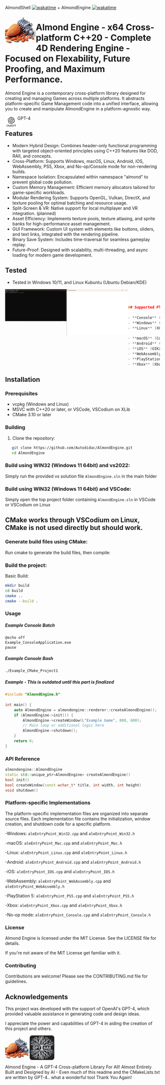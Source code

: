 AlmondShell [![wakatime](https://wakatime.com/badge/user/17eacdf5-0954-4233-89e5-cf09a2e230eb/project/d3d1992b-0b79-49fc-b226-34f025ec1ad9.svg)](https://wakatime.com/badge/user/17eacdf5-0954-4233-89e5-cf09a2e230eb/project/d3d1992b-0b79-49fc-b226-34f025ec1ad9) 
+ 
AlmondEngine 
 [![wakatime](https://wakatime.com/badge/user/17eacdf5-0954-4233-89e5-cf09a2e230eb/project/69be8a22-0968-4157-a25c-ba228e92d6de.svg)](https://wakatime.com/badge/user/17eacdf5-0954-4233-89e5-cf09a2e230eb/project/69be8a22-0968-4157-a25c-ba228e92d6de)

<img align="left" src="images/AlmondEngine.jpg" width="100px"/>



# Almond Engine - x64 Cross-platform C++20 - Complete 4D Rendering Engine - Focused on Flexability, Future Proofing, and Maximum Performance.




Almond Engine is a contemporary cross-platform library designed for creating and managing Games across multiple platforms. It abstracts platform-specific Game Management code into a unified interface, allowing you to create and manipulate AlmondEngine in a platform-agnostic way. 


<img align="left" src="images/gpt.jpg" width="40px"/>GPT-4





## Features

- Modern Hybrid Design: Combines header-only functional programming with targeted object-oriented principles using C++20 features like DOD, RAII, and concepts.
- Cross-Platform: Supports Windows, macOS, Linux, Android, iOS, WebAssembly, PS5, Xbox, and No-op/Console mode for non-rendering builds.
- Namespace Isolation: Encapsulated within namespace "almond" to prevent global code pollution.
- Custom Memory Management: Efficient memory allocators tailored for game-specific workloads.
- Modular Rendering System: Supports OpenGL, Vulkan, DirectX, and texture pooling for optimal batching and resource usage.
- Split-Screen & VR: Native support for local multiplayer and VR integration. (planned)
- Asset Efficiency: Implements texture pools, texture atlasing, and sprite banks for high-performance asset management.
- GUI Framework: Custom UI system with elements like buttons, sliders, and text links, integrated with the rendering pipeline.
- Binary Save System: Includes time-traversal for seamless gameplay replay.
- Future-Proof: Designed with scalability, multi-threading, and async loading for modern game development.




## Tested

- Tested in Windows 10/11, and Linux Kubuntu (Ubuntu Debian/KDE)

<img align="left" src="images/1.png" width="200px"/>

<img align="left" src="images/4.png" width="200px"/>

```cpp



## Supported Platforms

- **Console** (Headless mode)
- **Windows** (Win32)
- **Linux** (XCB or XLib) (XCB planned, XLib Working!)

- **macOS** (Cocoa) (planned)
- **Android** (Android) (planned)
- **iOS** (UIKit) (planned)
- **WebAssembly** (Emscripten) (planned)
- **PlayStation 5** (PS5) (planned)
- **Xbox** (Xbox) (planned)

```

## Installation



### Prerequisites

- vcpkg (Windows and Linux)
- MSVC with C++20 or later, or VSCode, VSCodium on XLib
- CMake 3.10 or later




### Building

1. Clone the repository:
```sh
   git clone https://github.com/Autodidac/AlmondEngine.git
   cd AlmondEngine
```




### Build using WIN32 (Windows 11 64bit) and vs2022:
Simply run the provided vs solution file `AlmondEngine.sln` in the main folder

### Build using WIN32 (Windows 11 64bit) and VSCode:
Simply open the top project folder containing `AlmondEngine.sln` in VSCode or VSCodium on Linux


## CMake works through VSCodium on Linux, CMake is not used directly but should work.

### Generate build files using CMake:
Run cmake to generate the build files, then compile:





### Build the project:
Basic Build:
```sh
mkdir build
cd build
cmake ..
cmake --build .
```


### Usage


##### Example Console Batch
```batch
@echo off
Example_ConsoleApplication.exe 
pause
```
##### Example Console Bash
```bash
./Example_CMake_Project1 
```



##### Example - This is outdated until this part is finalized
```cpp
#include "AlmondEngine.h"

int main() {
    auto AlmondEngine = almondengine::renderer::createAlmondEngine();
    if (AlmondEngine->init()) {
        AlmondEngine->createWindow(L"Example Game", 800, 600);
        // Main loop or additional logic here
        AlmondEngine->shutdown();
    }
    return 0;
}
```


### API Reference

```cpp
almondengine::AlmondEngine
static std::unique_ptr<AlmondEngine> createAlmondEngine()
bool init()
bool createWindow(const wchar_t* title, int width, int height)
void shutdown()

```



### Platform-specific Implementations
The platform-specific implementation files are organized into separate source files. Each implementation file contains the initialization, window creation, and shutdown code for a specific platform.

-Windows: `aleEntryPoint_Win32.cpp` and `aleEntryPoint_Win32.h`

-macOS: `aleEntryPoint_Mac.cpp` and `aleEntryPoint_Mac.h`

-Linux: `aleEntryPoint_Linux.cpp` and `aleEntryPoint_Linux.h`

-Android: `aleEntryPoint_Android.cpp` and `aleEntryPoint_Android.h`

-iOS: `aleEntryPoint_IOS.cpp` and `aleEntryPoint_IOS.h`

-WebAssembly: `aleEntryPoint_WebAssembly.cpp` and `aleEntryPoint_WebAssembly.h`

-PlayStation 5: `aleEntryPoint_PS5.cpp` and `aleEntryPoint_PS5.h`

-Xbox: `aleEntryPoint_Xbox.cpp` and `aleEntryPoint_Xbox.h`

-No-op mode: `aleEntryPoint_Console.cpp` and `aleEntryPoint_Console.h`





### License
Almond Engine is licensed under the MIT License. See the LICENSE file for details.

If you're not aware of the MIT License get familiar with it.



### Contributing
Contributions are welcome! Please see the CONTRIBUTING.md file for guidelines.




## Acknowledgements
This project was developed with the support of OpenAI's GPT-4, which provided valuable assistance in generating code and design ideas. 

I appreciate the power and capabilities of GPT-4 in aiding the creation of this project and others.



<img align="left" src="images/AlmondEngine.jpg" width="80px"/>
<img align="center" src="images/gpt4all.png" width="80px"/>

Almond Engine - A GPT-4 Cross-platform Library For All! Almost Entirely Built and Designed by AI - Even much of this readme and the CMakeLists.txt are written by GPT-4.. what a wonderful tool Thank You Again!

